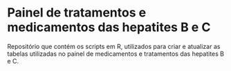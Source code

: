 # Painel de tratamentos e medicamentos das hepatites B e C
Repositório que contém os scripts em R, utilizados para criar e atualizar as tabelas utilizadas no painel de medicamentos e tratamentos das hepatites B e C.
